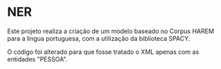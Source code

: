 # NER
Este projeto realiza a criação de um modelo baseado no Corpus HAREM para a lingua portuguesa, com a utilização da biblioteca SPACY.

O código foi alterado para que fosse tratado o XML apenas com as entidades "PESSOA".
